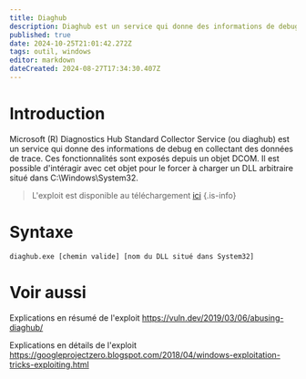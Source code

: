 ```yaml
---
title: Diaghub
description: Diaghub est un service qui donne des informations de debug en collectant des données de trace. Il est possible d'interagir avec ce service pour le forcer à charger un DLL arbitraire.
published: true
date: 2024-10-25T21:01:42.272Z
tags: outil, windows
editor: markdown
dateCreated: 2024-08-27T17:34:30.407Z
---
```


# Introduction

Microsoft (R) Diagnostics Hub Standard Collector Service (ou diaghub) est un service qui donne des informations de debug en collectant des données de trace. Ces fonctionnalités sont exposés depuis un objet DCOM. Il est possible d'intéragir avec cet objet pour le forcer à charger un DLL arbitraire situé dans C:\Windows\System32\.

> L'exploit est disponible au téléchargement [ici](https://github.com/xct/diaghub)
> {.is-info}

# Syntaxe

`diaghub.exe [chemin valide] [nom du DLL situé dans System32]`

# Voir aussi

Explications en résumé de l'exploit
https://vuln.dev/2019/03/06/abusing-diaghub/

Explications en détails de l'exploit
https://googleprojectzero.blogspot.com/2018/04/windows-exploitation-tricks-exploiting.html
